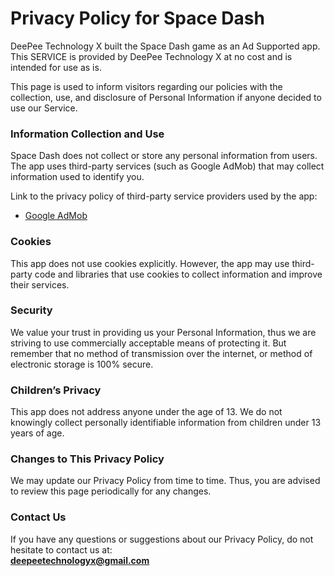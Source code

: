 # Privacy Policy for Space Dash

DeePee Technology X built the Space Dash game as an Ad Supported app. This SERVICE is provided by DeePee Technology X at no cost and is intended for use as is.

This page is used to inform visitors regarding our policies with the collection, use, and disclosure of Personal Information if anyone decided to use our Service.

### Information Collection and Use

Space Dash does not collect or store any personal information from users. The app uses third-party services (such as Google AdMob) that may collect information used to identify you.

Link to the privacy policy of third-party service providers used by the app:
- [Google AdMob](https://support.google.com/admob/answer/6128543)

### Cookies

This app does not use cookies explicitly. However, the app may use third-party code and libraries that use cookies to collect information and improve their services.

### Security

We value your trust in providing us your Personal Information, thus we are striving to use commercially acceptable means of protecting it. But remember that no method of transmission over the internet, or method of electronic storage is 100% secure.

### Children’s Privacy

This app does not address anyone under the age of 13. We do not knowingly collect personally identifiable information from children under 13 years of age.

### Changes to This Privacy Policy

We may update our Privacy Policy from time to time. Thus, you are advised to review this page periodically for any changes.

### Contact Us

If you have any questions or suggestions about our Privacy Policy, do not hesitate to contact us at:  
**deepeetechnologyx@gmail.com**
